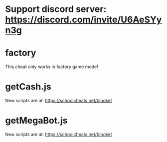 # Support discord server: https://discord.com/invite/U6AeSYyn3g

# factory

This cheat only works in factory game mode!

# getCash.js

New scripts are at:
https://schoolcheats.net/blooket

# getMegaBot.js

New scripts are at:
https://schoolcheats.net/blooket
